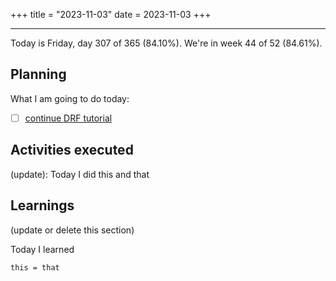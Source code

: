 +++
title = "2023-11-03"
date = 2023-11-03
+++

---

Today is Friday, day 307 of 365 (84.10%). We're in week 44 of 52 (84.61%). 

## Planning

What I am going to do today: 

- [ ] [continue DRF tutorial](https://github.com/encode/django-rest-framework/tree/master/docs/tutorial)

## Activities executed

(update): Today I did this and that

## Learnings

(update or delete this section)

Today I learned
```
this = that
```

